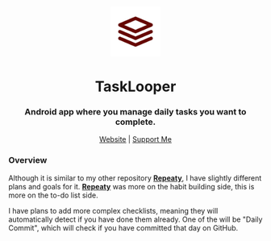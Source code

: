<p align="center">
<img style="align:center;" src="./app/src/rsz_logo.png" alt="Logo" width="100" />
</p>

<h1 align="center">TaskLooper</h1>
<h3 align="center">Android app where you manage daily tasks you want to complete.</h3>
<p align="center">
<a href="https://lukassobotik.dev/project/TaskLooper">Website</a> | <a href="https://www.buymeacoffee.com/puckyeu">Support Me</a>
</p>

### Overview
Although it is similar to my other repository [**Repeaty**](https://github.com/PuckyEU/habit-manager),
I have slightly different plans and goals for it. [**Repeaty**](https://github.com/PuckyEU/habit-manager) was more on the habit building side,
this is more on the to-do list side. 

I have plans to add more complex checklists, meaning they will automatically detect if you have done them already. 
One of the will be "Daily Commit", which will check if you have committed that day on GitHub.
